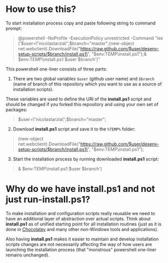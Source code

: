 # How to use this? #

To start installation process copy and paste following string to command prompt:

>@powershell -NoProfile -ExecutionPolicy unrestricted -Command "iex ('$user=\"nicolastarzia\";$branch=\"master\";(new-object net.webclient).DownloadFile(\"https://raw.github.com/$user/desenv-setup-scripts/$branch/install.ps1\", \"$env:TEMP\install.ps1\");& $env:TEMP\install.ps1 $user $branch')"

This powershell one-liner consists of three parts:

 1. There are two global variables `$user` (github user name) and `$branch` (name of branch of this repository which you want to use as a source of installation scripts).

 These variables are used to define the URI of the **install.ps1** script and should be changed if you forked this repository and using your own set of packages:
>$user=\"nicolastarzia\";$branch=\"master\";

 2. Download **install.ps1** script and save it to the `%TEMP%` folder:
>(new-object net.webclient).DownloadFile(\"https://raw.github.com/$user/desenv-setup-scripts/$branch/install.ps1\", \"$env:TEMP\install.ps1\");

 3. Start the installation process by running downloaded **install.ps1** script:
>& $env:TEMP\install.ps1 $user $branch')

# Why do we have **install.ps1** and not just **run-install.ps1**? #

To make installation and configuration scripts really reusable we need to have an additional layer of abstraction over actual scripts. Think about **install.ps1** as of unified starting point for all installation routines (just as it is done in [Chocolatey](http://chocolatey.org/) and many other non-Windows tools and applications).

Also having **install.ps1** makes it easier to maintain and develop installation scripts changes are not necessarily affecting the way of how users are launching the installation process (that "monstrous" powershell one-liner remains unchanged).
